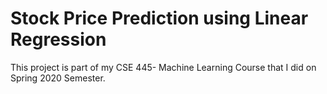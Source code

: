 # Stock Price Prediction using Linear Regression
This project is part of my CSE 445- Machine Learning Course that I did on Spring 2020 Semester.
